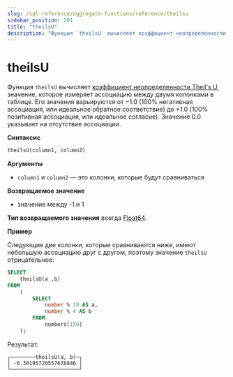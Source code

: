 ```yaml
---
slug: /sql-reference/aggregate-functions/reference/theilsu
sidebar_position: 201
title: "theilsU"
description: "Функция `theilsU` вычисляет коэффициент неопределенности Theil's U, значение, которое измеряет ассоциацию между двумя колонками в таблице."
---
```



# theilsU

Функция `theilsU` вычисляет [коэффициент неопределенности Theil's U](https://en.wikipedia.org/wiki/Contingency_table#Uncertainty_coefficient), значение, которое измеряет ассоциацию между двумя колонками в таблице. Его значения варьируются от −1.0 (100% негативная ассоциация, или идеальное обратное соответствие) до +1.0 (100% позитивная ассоциация, или идеальное согласие). Значение 0.0 указывает на отсутствие ассоциации.

**Синтаксис**

``` sql
theilsU(column1, column2)
```

**Аргументы**

- `column1` и `column2` — это колонки, которые будут сравниваться

**Возвращаемое значение**

- значение между -1 и 1

**Тип возвращаемого значения** всегда [Float64](../../../sql-reference/data-types/float.md).

**Пример**

Следующие две колонки, которые сравниваются ниже, имеют небольшую ассоциацию друг с другом, поэтому значение `theilsU` отрицательное:

``` sql
SELECT
    theilsU(a ,b)
FROM
    (
        SELECT
            number % 10 AS a,
            number % 4 AS b
        FROM
            numbers(150)
    );
```

Результат:

```response
┌────────theilsU(a, b)─┐
│ -0.30195720557678846 │
└──────────────────────┘
```
